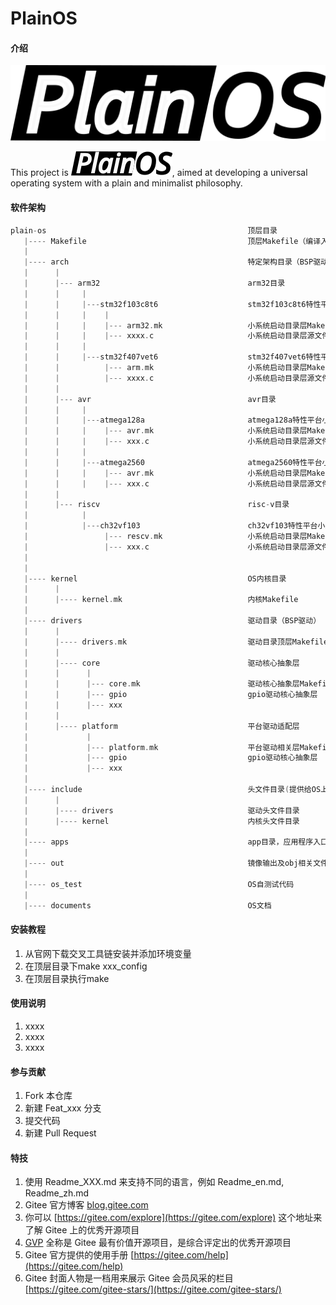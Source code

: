 # PlainOS

#### 介绍
![logo](logo.png)

This project is ![logo](logo.svg), aimed at developing a universal operating system with a plain and minimalist philosophy.

#### 软件架构    

```c++
plain-os                                             顶层目录
   |---- Makefile                                    顶层Makefile（编译入口）
   |
   |---- arch                                        特定架构目录（BSP驱动）
   |      |
   |      |--- arm32                                 arm32目录
   |      |     |
   |      |     |---stm32f103c8t6                    stm32f103c8t6特性平台小系统启动目录
   |      |     |    |
   |      |     |    |--- arm32.mk                   小系统启动目录层Makefile
   |      |     |    |--- xxxx.c                     小系统启动目录层源文件
   |      |     |
   |      |     |---stm32f407vet6                    stm32f407vet6特性平台小系统启动目录
   |      |          |--- arm.mk                     小系统启动目录层Makefile
   |      |          |--- xxxx.c                     小系统启动目录层源文件
   |      |
   |      |--- avr                                   avr目录
   |      |     |
   |      |     |---atmega128a                       atmega128a特性平台小系统启动目录
   |      |     |    |--- avr.mk                     小系统启动目录层Makefile
   |      |     |    |--- xxx.c                      小系统启动目录层源文件
   |      |     |
   |      |     |---atmega2560                       atmega2560特性平台小系统启动目录
   |      |     |    |--- avr.mk                     小系统启动目录层Makefile
   |      |     |    |--- xxx.c                      小系统启动目录层源文件
   |      |
   |      |--- riscv                                 risc-v目录
   |            |
   |            |---ch32vf103                        ch32vf103特性平台小系统启动目录
   |                 |--- rescv.mk                   小系统启动目录层Makefile
   |                 |--- xxx.c                      小系统启动目录层源文件
   |
   |
   |---- kernel                                      OS内核目录
   |      |
   |      |---- kernel.mk                            内核Makefile
   |
   |---- drivers                                     驱动目录（BSP驱动）
   |      |
   |      |---- drivers.mk                           驱动目录顶层Makefile
   |      |
   |      |---- core                                 驱动核心抽象层
   |      |      |
   |      |      |--- core.mk                        驱动核心抽象层Makefile
   |      |      |--- gpio                           gpio驱动核心抽象层
   |      |      |--- xxx
   |      |
   |      |---- platform                             平台驱动适配层
   |             |
   |             |--- platform.mk                    平台驱动相关层Makefile
   |             |--- gpio                           gpio驱动核心抽象层
   |             |--- xxx
   |
   |---- include                                     头文件目录(提供给OS上层的通用接口)
   |      |
   |      |---- drivers                              驱动头文件目录
   |      |---- kernel                               内核头文件目录
   |
   |---- apps                                        app目录，应用程序入口
   |
   |---- out                                         镜像输出及obj相关文件
   |
   |---- os_test                                     OS自测试代码
   |
   |---- documents                                   OS文档


```

#### 安装教程

1.  从官网下载交叉工具链安装并添加环境变量
2.  在顶层目录下make xxx_config
3.  在顶层目录执行make

#### 使用说明

1.  xxxx
2.  xxxx
3.  xxxx

#### 参与贡献

1.  Fork 本仓库
2.  新建 Feat_xxx 分支
3.  提交代码
4.  新建 Pull Request


#### 特技

1.  使用 Readme\_XXX.md 来支持不同的语言，例如 Readme\_en.md, Readme\_zh.md
2.  Gitee 官方博客 [blog.gitee.com](https://blog.gitee.com)
3.  你可以 [https://gitee.com/explore](https://gitee.com/explore) 这个地址来了解 Gitee 上的优秀开源项目
4.  [GVP](https://gitee.com/gvp) 全称是 Gitee 最有价值开源项目，是综合评定出的优秀开源项目
5.  Gitee 官方提供的使用手册 [https://gitee.com/help](https://gitee.com/help)
6.  Gitee 封面人物是一档用来展示 Gitee 会员风采的栏目 [https://gitee.com/gitee-stars/](https://gitee.com/gitee-stars/)
